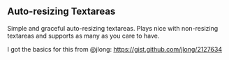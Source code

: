 ## Auto-resizing Textareas

Simple and graceful auto-resizing textareas. Plays nice with non-resizing textareas and supports as many as you care to have.

I got the basics for this from @jlong: https://gist.github.com/jlong/2127634